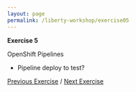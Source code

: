```yaml
---
layout: page
permalink: /liberty-workshop/exercise05
---
```

__Exercise 5__

OpenShift Pipelines

- Pipeline deploy to test?




[Previous Exercise](exercise04) / [Next Exercise](exercise06)
